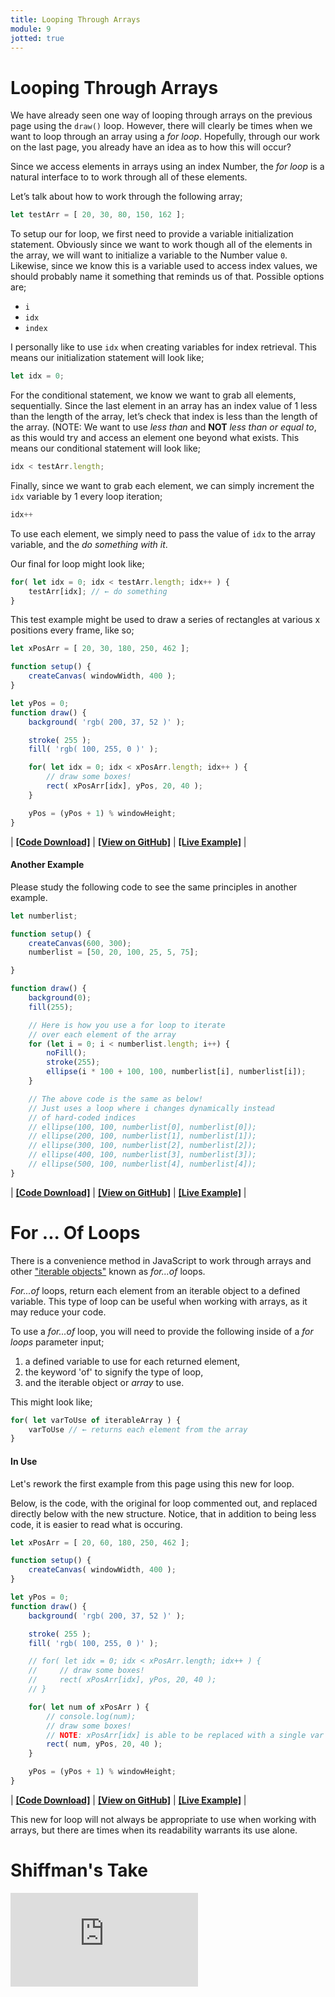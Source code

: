 ```yaml
---
title: Looping Through Arrays
module: 9
jotted: true
---
```


# Looping Through Arrays

We have already seen one way of looping through arrays on the previous page using the `draw()` loop. However, there will clearly be times when we want to loop through an array using a _for loop_. Hopefully, through our work on the last page, you already have an idea as to how this will occur?

Since we access elements in arrays using an index Number, the _for loop_ is a natural interface to to work through all of these elements.

Let’s talk about how to work through the following array;

```js
let testArr = [ 20, 30, 80, 150, 162 ];
```

To setup our for loop, we first need to provide a variable initialization statement. Obviously since we want to work though all of the elements in the array, we will want to initialize a variable to the Number value `0`. Likewise, since we know this is a variable used to access index values, we should probably name it something that reminds us of that. Possible options are;

- `i`
- `idx`
- `index`

I personally like to use `idx` when creating variables for index retrieval. This means our initialization statement will look like;

```js
let idx = 0;
```

For the conditional statement, we know we want to grab all elements, sequentially. Since the last element in an array has an index value of 1 less than the length of the array, let’s check that index is less than the length of the array. (NOTE: We want to use _less than_ and **NOT** _less than or equal to_, as this would try and access an element one beyond what exists. This means our conditional statement will look like;

```js
idx < testArr.length;
```

Finally, since we want to grab each element, we can simply increment the `idx` variable by 1 every loop iteration;

```js
idx++
```

To use each element, we simply need to pass the value of `idx` to the array variable, and the _do something with it_.

Our final for loop might look like;

```js
for( let idx = 0; idx < testArr.length; idx++ ) {
	testArr[idx]; // ← do something
}
```

This test example might be used to draw a series of rectangles at various x positions every frame, like so;

```js
let xPosArr = [ 20, 30, 180, 250, 462 ];

function setup() {
    createCanvas( windowWidth, 400 );
}

let yPos = 0;
function draw() {
    background( 'rgb( 200, 37, 52 )' );

    stroke( 255 );
    fill( 'rgb( 100, 255, 0 )' );

    for( let idx = 0; idx < xPosArr.length; idx++ ) {
        // draw some boxes!
        rect( xPosArr[idx], yPos, 20, 40 );
    }

    yPos = (yPos + 1) % windowHeight;
}
```

<div class="displayed_jotted_example">
    <div id="jotted-demo-1" class=""></div>
</div>
<script>
    new Jotted(document.querySelector("#jotted-demo-1"), {
    files: [
        {
            type: "js",
            url:"https://raw.githubusercontent.com/Montana-Media-Arts/120_CreativeCoding_Fall2017/master/lecture_code/09/03_arrays_for_01/sketch.js"
        },
        {
            type: "html",
            url:"../../../p5_resources/index.html"
    }],
    // plugins: [ "codemirror", "console" ]
    plugins: [ "codemirror" ]
});
</script>

| [**[Code Download]**](https://github.com/Montana-Media-Arts/120_CreativeCoding_Fall2017/raw/master/lecture_code/09/03_arrays_for_01/03_arrays_for_01.zip) | [**[View on GitHub]**](https://github.com/Montana-Media-Arts/120_CreativeCoding_Fall2017/raw/master/lecture_code/09/03_arrays_for_01/) | [**[Live Example]**](https://montana-media-arts.github.io/120_CreativeCoding_Fall2017/lecture_code/09/03_arrays_for_01/) |




#### Another Example

Please study the following code to see the same principles in another example.

```js
let numberlist;

function setup() {
    createCanvas(600, 300);
    numberlist = [50, 20, 100, 25, 5, 75];

}

function draw() {
    background(0);
    fill(255);

    // Here is how you use a for loop to iterate
    // over each element of the array
    for (let i = 0; i < numberlist.length; i++) {
        noFill();
        stroke(255);
        ellipse(i * 100 + 100, 100, numberlist[i], numberlist[i]);
    }

    // The above code is the same as below!
    // Just uses a loop where i changes dynamically instead
    // of hard-coded indices
    // ellipse(100, 100, numberlist[0], numberlist[0]);
    // ellipse(200, 100, numberlist[1], numberlist[1]);
    // ellipse(300, 100, numberlist[2], numberlist[2]);
    // ellipse(400, 100, numberlist[3], numberlist[3]);
    // ellipse(500, 100, numberlist[4], numberlist[4]);
}
```

<div class="displayed_jotted_example">
    <div id="jotted-demo-2" class=""></div>
</div>
<script>
    new Jotted(document.querySelector("#jotted-demo-2"), {
    files: [
        {
            type: "js",
            url:"https://raw.githubusercontent.com/Montana-Media-Arts/120_CreativeCoding_Fall2017/master/lecture_code/09/03_arrays_for_02/sketch.js"
        },
        {
            type: "html",
            url:"../../../p5_resources/index.html"
    }],
    // plugins: [ "codemirror", "console" ]
    plugins: [ "codemirror" ]
});
</script>

| [**[Code Download]**](https://github.com/Montana-Media-Arts/120_CreativeCoding_Fall2017/raw/master/lecture_code/09/03_arrays_for_02/03_arrays_for_02.zip) | [**[View on GitHub]**](https://github.com/Montana-Media-Arts/120_CreativeCoding_Fall2017/raw/master/lecture_code/09/03_arrays_for_02/) | [**[Live Example]**](https://montana-media-arts.github.io/120_CreativeCoding_Fall2017/lecture_code/09/03_arrays_for_02/) |



# For ... Of Loops

There is a convenience method in JavaScript to work through arrays and other ["iterable objects"](https://developer.mozilla.org/en-US/docs/Web/JavaScript/Reference/Statements/for...of) known as _for...of_ loops.

_For...of_ loops, return each element from an iterable object to a defined variable. This type of loop can be useful when working with arrays, as it may reduce your code.

To use a _for...of_ loop, you will need to provide the following inside of a _for loops_ parameter input;

1. a defined variable to use for each returned element,
2. the keyword 'of' to signify the type of loop,
3. and the iterable object or _array_ to use.

This might look like;

```js
for( let varToUse of iterableArray ) {
    varToUse // ← returns each element from the array
}
```

#### In Use

Let's rework the first example from this page using this new for loop.

Below, is the code, with the original for loop commented out, and replaced directly below with the new structure. Notice, that in addition to being less code, it is easier to read what is occuring.

```js
let xPosArr = [ 20, 60, 180, 250, 462 ];

function setup() {
    createCanvas( windowWidth, 400 );
}

let yPos = 0;
function draw() {
    background( 'rgb( 200, 37, 52 )' );

    stroke( 255 );
    fill( 'rgb( 100, 255, 0 )' );

    // for( let idx = 0; idx < xPosArr.length; idx++ ) {
    //     // draw some boxes!
    //     rect( xPosArr[idx], yPos, 20, 40 );
    // }

    for( let num of xPosArr ) {
        // console.log(num);
        // draw some boxes!
        // NOTE: xPosArr[idx] is able to be replaced with a single var
        rect( num, yPos, 20, 40 );
    }

    yPos = (yPos + 1) % windowHeight;
}
```

<div class="displayed_jotted_example">
    <div id="jotted-demo-3" class=""></div>
</div>
<script>
    new Jotted(document.querySelector("#jotted-demo-3"), {
    files: [
        {
            type: "js",
            url:"https://raw.githubusercontent.com/Montana-Media-Arts/120_CreativeCoding_Fall2017/master/lecture_code/09/04_arrays_for_of_01/sketch.js"
        },
        {
            type: "html",
            url:"../../../p5_resources/index.html"
    }],
    // plugins: [ "codemirror", "console" ]
    plugins: [ "codemirror" ]
});
</script>

| [**[Code Download]**](https://github.com/Montana-Media-Arts/120_CreativeCoding_Fall2017/raw/master/lecture_code/09/04_arrays_for_of_01/04_arrays_for_of_01.zip) | [**[View on GitHub]**](https://github.com/Montana-Media-Arts/120_CreativeCoding_Fall2017/raw/master/lecture_code/09/04_arrays_for_of_01/) | [**[Live Example]**](https://montana-media-arts.github.io/120_CreativeCoding_Fall2017/lecture_code/09/04_arrays_for_of_01/) |




This new for loop will not always be appropriate to use when working with arrays, but there are times when its readability warrants its use alone.


# Shiffman's Take

<div class="embed-responsive embed-responsive-16by9"><iframe class="embed-responsive-item" src="https://www.youtube.com/embed/RXWO3mFuW-I" frameborder="0" allowfullscreen></iframe></div>
